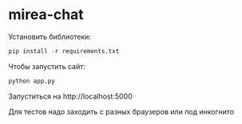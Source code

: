 # mirea-chat

Установить библиотеки:
```python
pip install -r requirements.txt
```

Чтобы запустить сайт:
```python
python app.py
```
Запуститься на http://localhost:5000

Для тестов надо заходить с разных браузеров или под инкогнито
